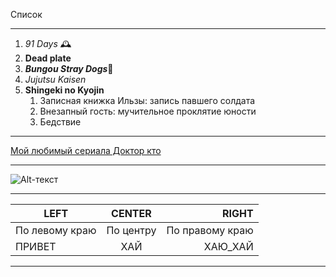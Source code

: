 Список
____
1. *91 Days* 🕰️
2. **Dead plate**
3. ***Bungou Stray Dogs***🍷
4. _Jujutsu Kaisen_
5. __Shingeki no Kyojin__
   1. Записная книжка Ильзы: запись павшего солдата
   2. Внезапный гость: мучительное проклятие юности
   3. Бедствие
____
[Мой любимый сериала Доктор кто](https://doktor-kto-lordserial.ru)
____
![Alt-текст](https://ya.ru/images/search?p=1&text=мем+с+доктором+кто&pos=24&rpt=simage&img_url=https%3A%2F%2Fcs13.pikabu.ru%2Fpost_img%2F2021%2F03%2F29%2F9%2Fog_og_161703176026163648.jpg&from=tabbar&lr=120379)

____

| LEFT | CENTER | RIGHT |
|----------------|:---------:|----------------:|
| По левому краю | По центру | По правому краю |
| ПРИВЕТ | ХАЙ | ХАЮ_ХАЙ |
____
